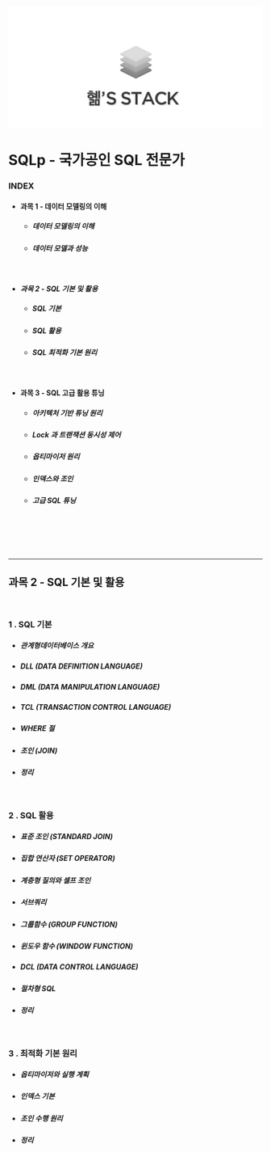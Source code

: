 ![logo](../../image/logo.png)



# SQLp - 국가공인 SQL 전문가 

   

###  **INDEX**

- #### 과목 1 - 데이터 모델링의 이해

  - ##### 데이터 모델링의 이해

  - ##### 데이터 모델과 성능

  ​


- #### *과목 2 - SQL 기본 및 활용*

  - ##### SQL 기본

  - ##### SQL 활용

  - ##### SQL 최적화 기본 원리

  ​


- #### 과목 3 - SQL 고급 활용 튜닝

  - ##### 아키텍처 기반 튜닝 원리

  - ##### Lock 과 트랜잭션 동시성 제어

  - ##### 옵티마이저 원리

  - ##### 인덱스와 조인

  - ##### 고급 SQL 튜닝


</br></br></br></br>

----




## **과목 2 - SQL 기본 및 활용**

</br>


### **1 . SQL 기본**  

- ##### 관계형데이터베이스 개요

- ##### DLL (DATA DEFINITION LANGUAGE)

- ##### DML (DATA MANIPULATION LANGUAGE)

- ##### TCL (TRANSACTION CONTROL LANGUAGE)

- ##### WHERE 절

- ##### 조인 (JOIN)

- ##### 정리

</br>



### **2 . SQL 활용** 


- ##### 표준 조인 (STANDARD JOIN)


- ##### 집합 연산자 (SET OPERATOR)

- ##### 계층형 질의와 셀프 조인

- ##### 서브쿼리

- ##### 그룹함수 (GROUP FUNCTION)

- ##### 윈도우 함수 (WINDOW FUNCTION)

- ##### DCL (DATA CONTROL LANGUAGE)

- ##### 절차형 SQL
- ##### 정리



</br>






### **3 . 최적화 기본 원리** 


- ##### 옵티마이저와 실행 계획

- ##### 인덱스 기본

- ##### 조인 수행 원리 

- ##### 정리

